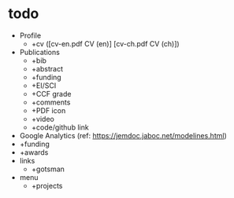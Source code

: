 # todo

- Profile
  - +cv ([cv-en.pdf CV (en)] [cv-ch.pdf CV (ch)])
- Publications
  - +bib
  - +abstract
  - +funding
  - +EI/SCI
  - +CCF grade
  - +comments
  - +PDF icon
  - +video
  - +code/github link
- Google Analytics (ref: https://jemdoc.jaboc.net/modelines.html)
- +funding
- +awards
- links
  - +gotsman
- menu
  - +projects